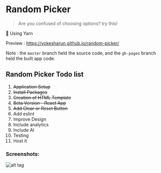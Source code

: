 # Random Picker

> Are you confused of choosing options? try this!

:dolphin: Using Yarn

Preview : https://yokesharun.github.io/random-picker/

Note :
the `master` branch held the source code, and the `gh-pages` branch held the built app code.

## Random Picker Todo list

 1. ~~Application Setup~~
 2. ~~Install Packages~~
 3. ~~Creation of HTML Template~~
 4. ~~Beta Version - React App~~
 5. ~~Add Clear or Reset Button~~
 6. Add eslint
 7. Improve Design
 8. Include analytics
 9. Include AI
 10. Testing
 11. Host it

### Screenshots: 

![alt tag](https://github.com/yokesharun/random-picker/blob/master/public/img/best-choice.png)